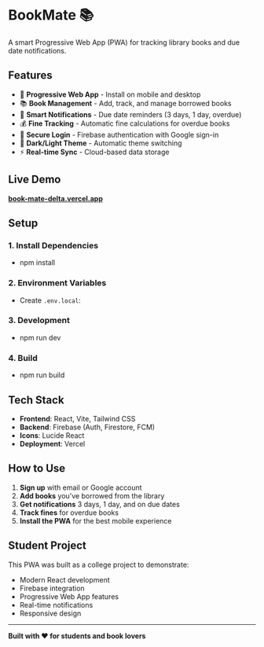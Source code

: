 # BookMate 📚

A smart Progressive Web App (PWA) for tracking library books and due date notifications.

## Features

- 📱 **Progressive Web App** - Install on mobile and desktop
- 📚 **Book Management** - Add, track, and manage borrowed books  
- 🔔 **Smart Notifications** - Due date reminders (3 days, 1 day, overdue)
- 💰 **Fine Tracking** - Automatic fine calculations for overdue books
- 🔐 **Secure Login** - Firebase authentication with Google sign-in
- 🌙 **Dark/Light Theme** - Automatic theme switching
- ⚡ **Real-time Sync** - Cloud-based data storage

## Live Demo

**[book-mate-delta.vercel.app](https://book-mate-delta.vercel.app)**

## Setup

### 1. Install Dependencies
- npm install

### 2. Environment Variables
- Create `.env.local`:

### 3. Development
- npm run dev

### 4. Build
- npm run build

## Tech Stack

- **Frontend**: React, Vite, Tailwind CSS
- **Backend**: Firebase (Auth, Firestore, FCM)
- **Icons**: Lucide React
- **Deployment**: Vercel

## How to Use

1. **Sign up** with email or Google account
2. **Add books** you've borrowed from the library
3. **Get notifications** 3 days, 1 day, and on due dates
4. **Track fines** for overdue books
5. **Install the PWA** for the best mobile experience
## Student Project

This PWA was built as a college project to demonstrate:
- Modern React development
- Firebase integration
- Progressive Web App features
- Real-time notifications
- Responsive design

---

**Built with ❤️ for students and book lovers**
